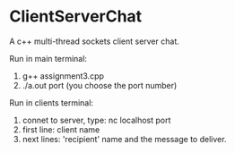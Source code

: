# ClientServerChat
A c++ multi-thread sockets client server chat.

Run in main terminal: 
1. g++ assignment3.cpp
2. ./a.out port (you choose the port number)

Run in clients terminal:
1. connet to server, type: nc localhost port
2. first line: client name
3. next lines: 'recipient' name and the message to deliver.
